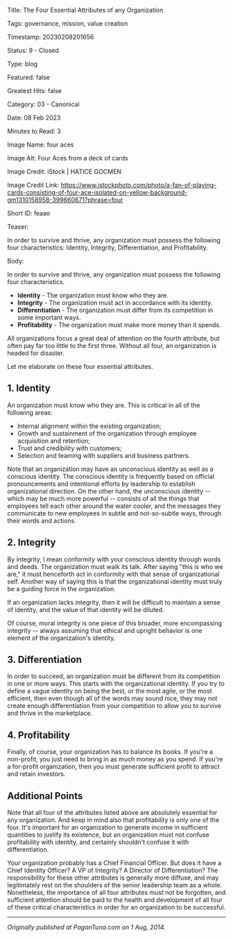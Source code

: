 Title:  The Four Essential Attributes of any Organization

Tags:   governance, mission, value creation

Timestamp: 20230208201656

Status: 9 - Closed

Type:   blog

Featured: false

Greatest Hits: false

Category: 03 - Canonical

Date:   08 Feb 2023

Minutes to Read: 3

Image Name: four aces

Image Alt: Four Aces from a deck of cards

Image Credit: iStock | HATICE GOCMEN

Image Credit Link: https://www.istockphoto.com/photo/a-fan-of-playing-cards-consisting-of-four-ace-isolated-on-yellow-background-gm1310158958-399660671?phrase=four

Short ID: feaao

Teaser:

In order to survive and thrive, any organization must possess the following four characteristics: Identity, Integrity, Differentiation, and Profitability. 


Body:

In order to survive and thrive, any organization must possess the following four characteristics. 

+ **Identity** - The organization must know who they are. 
+ **Integrity** - The organization must act in accordance with its identity. 
+ **Differentiation** - The organization must differ from its competition in some important ways. 
+ **Profitability** - The organization must make more money than it spends. 

All organizations focus a great deal of attention on the fourth attribute, but often pay far too little to the first three. Without all four, an organization is headed for disaster. 

Let me elaborate on these four essential attributes. 

## 1. Identity

An organization must know who they are. This is critical in all of the following areas:

* Internal alignment within the existing organization;
* Growth and sustainment of the organization through employee acquisition and retention;
* Trust and credibility with customers;
* Selection and teaming with suppliers and business partners. 

Note that an organization may have an unconscious identity as well as a conscious identity. The conscious identity is frequently based on official pronouncements and intentional efforts by leadership to establish organizational direction. On the other hand, the unconscious identity -- which may be much more powerful -- consists of all the things that employees tell each other around the water cooler, and the messages they communicate to new employees in subtle and not-so-subtle ways, through their words and actions. 

## 2. Integrity

By integrity, I mean conformity with your conscious identity through words and deeds. The organization must walk its talk. After saying "this is who we are," it must henceforth act in conformity with that sense of organizational self. Another way of saying this is that the organizational identity must truly be a guiding force in the organization. 

If an organization lacks integrity, then it will be difficult to maintain a sense of identity, and the value of that identity will be diluted. 

Of course, moral integrity is one piece of this broader, more encompassing integrity -- always assuming that ethical and upright behavior is one element of the organization's identity. 

## 3. Differentiation

In order to succeed, an organization must be different from its competition in one or more ways. This starts with the organizational identity. If you try to define a vague identity on being the best, or the most agile, or the most efficient, then even though all of the words may sound nice, they may not create enough differentiation from your competition to allow you to survive and thrive in the marketplace. 

## 4. Profitability

Finally, of course, your organization has to balance its books. If you're a non-profit, you just need to bring in as much money as you spend. If you're a for-profit organization, then you must generate sufficient profit to attract and retain investors. 

## Additional Points

Note that all four of the attributes listed above are absolutely essential for any organization. And keep in mind also that profitability is only one of the four. It's important for an organization to generate income in sufficient quantities to justify its existence, but an organization must not confuse profitability with identity, and certainly shouldn't confuse it with differentiation. 

Your organization probably has a Chief Financial Officer. But does it have a Chief Identity Officer? A VP of Integrity? A Director of Differentiation? The responsibility for these other attributes is generally more diffuse, and may legitimately rest on the shoulders of the senior leadership team as a whole. Nonetheless, the importance of all four attributes must not be forgotten, and sufficient attention should be paid to the health and development of all four of these critical characteristics in order for an organization to be successful.

----

*Originally published at PaganTuna.com on 1 Aug, 2014.*
